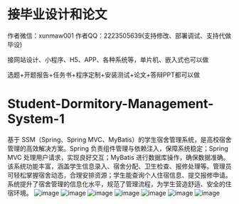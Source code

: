 # 接毕业设计和论文
作者微信：xunmaw001  作者QQ：2223505639(支持修改、部署调试、支持代做毕设)

接网站设计、小程序、H5、APP、各种系统等，单片机、嵌入式也可以做

选题+开题报告+任务书+程序定制+安装测试+论文+答辩PPT都可以做
# Student-Dormitory-Management-System-1
基于 SSM（Spring、Spring MVC、MyBatis）的学生宿舍管理系统，是高校宿舍管理的高效解决方案。Spring 负责组件管理与依赖注入，保障系统稳定；Spring MVC 处理用户请求，实现良好交互；MyBatis 进行数据库操作，确保数据准确。  该系统功能丰富，涵盖学生信息录入、宿舍分配、卫生检查、报修处理等。管理员可轻松掌握宿舍动态，合理安排资源；学生能查询个人住宿信息、提交报修申请。系统提升了宿舍管理的信息化水平，规范了管理流程，为学生营造舒适、安全的住宿环境。 
![image](https://github.com/user-attachments/assets/7aa95811-9609-4958-954f-b9fd3dc69bb8)
![image](https://github.com/user-attachments/assets/4b87371c-7140-440f-81df-5d417d2d2958)
![image](https://github.com/user-attachments/assets/2d71de8c-1cb5-4d96-81e4-117786537413)
![image](https://github.com/user-attachments/assets/0699160e-038f-4104-89b8-1fb235b01f0f)
![image](https://github.com/user-attachments/assets/ede2a1ba-498f-4c6d-97d8-4460382f0b1b)
![image](https://github.com/user-attachments/assets/2363f5a9-11ee-424e-b1fe-9fa311581d8d)
![image](https://github.com/user-attachments/assets/174f59fc-6599-4d1c-9a9a-844bf93cd5f5)
